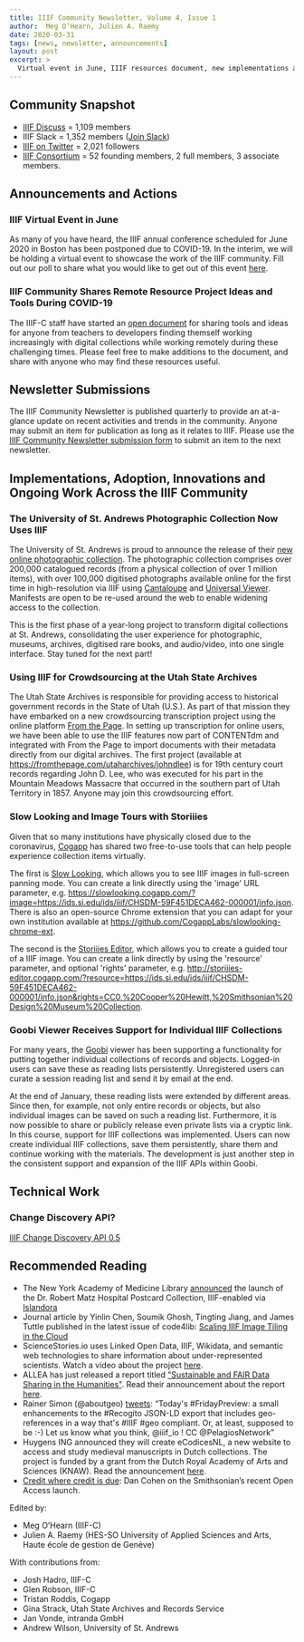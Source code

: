 ```yaml
---
title: IIIF Community Newsletter, Volume 4, Issue 1
author:  Meg O’Hearn, Julien A. Raemy
date: 2020-03-31
tags: [news, newsletter, announcements]
layout: post
excerpt: >
  Virtual event in June, IIIF resources document, new implementations and adoptions, new technical work, and recommended reading.
---
```


## Community Snapshot
* [IIIF Discuss][iiif-discuss] = 1,109 members
* IIIF Slack = 1,352 members ([Join Slack][slack])
* [IIIF on Twitter][iiif-twitter] = 2,021 followers
* [IIIF Consortium][iiif-c] = 52 founding members, 2 full members, 3 associate members.

## Announcements and Actions

### IIIF Virtual Event in June
As many of you have heard, the IIIF annual conference scheduled for June 2020 in Boston has been postponed due to COVID-19. In the interim, we will be holding a virtual event to showcase the work of the IIIF community. Fill out our poll to share what you would like to get out of this event [here](https://docs.google.com/forms/d/e/1FAIpQLSfOkDudgqnT0l_cVSPxWYPGI1ZWSz1rhwkYPbW6gj86qQBIkQ/viewform?usp=sf_link).

### IIIF Community Shares Remote Resource Project Ideas and Tools During COVID-19
The IIIF-C staff have started an [open document](https://docs.google.com/document/d/1RYHEj1siVuTo355eIoj1aXoiFBztB_rKQYbAGP53qOc/) for sharing tools and ideas for anyone from teachers to developers finding themself working increasingly with digital collections while working remotely during these challenging times. Please feel free to make additions to the document, and share with anyone who may find these resources useful.

## Newsletter Submissions
The IIIF Community Newsletter is published quarterly to provide an at-a-glance update on recent activities and trends in the community. Anyone may submit an item for publication as long as it relates to IIIF. Please use the [IIIF Community Newsletter submission form][submission-form] to submit an item to the next newsletter.

## Implementations, Adoption, Innovations and Ongoing Work Across the IIIF Community

### The University of St. Andrews Photographic Collection Now Uses IIIF
The University of St. Andrews is proud to announce the release of their [new online photographic collection](https://collections.st-andrews.ac.uk/search). The photographic collection comprises over 200,000 catalogued records (from a physical collection of over 1 million items), with over 100,000 digitised photographs available online for the first time in high-resolution via IIIF using [Cantaloupe](https://cantaloupe-project.github.io/) and [Universal Viewer](https://universalviewer.io/). Manifests are open to be re-used around the web to enable widening access to the collection.

This is the first phase of a year-long project to transform digital collections at St. Andrews, consolidating the user experience for photographic, museums, archives, digitised rare books, and audio/video, into one single interface. Stay tuned for the next part!

### Using IIIF for Crowdsourcing at the Utah State Archives
The Utah State Archives is responsible for providing access to historical government records in the State of Utah (U.S.). As part of that mission they have embarked on a new crowdsourcing transcription project using the online platform [From the Page](https://fromthepage.com/). In setting up transcription for online users, we have been able to use the IIIF features now part of CONTENTdm and integrated with From the Page to import documents with their metadata directly from our digital archives. The first project (available at <https://fromthepage.com/utaharchives/johndlee>) is for 19th century court records regarding John D. Lee, who was executed for his part in the Mountain Meadows Massacre that occurred in the southern part of Utah Territory in 1857. Anyone may join this crowdsourcing effort.

### Slow Looking and Image Tours with Storiiies
Given that so many institutions have physically closed due to the coronavirus, [Cogapp](https://www.cogapp.com/) has shared two free-to-use tools that can help people experience collection items virtually.

The first is [Slow Looking](https://slowlooking.cogapp.com), which allows you to see IIIF images in full-screen panning mode. You can create a link directly using the 'image' URL parameter, e.g. <https://slowlooking.cogapp.com/?image=https://ids.si.edu/ids/iiif/CHSDM-59F451DECA462-000001/info.json>. There is also an open-source Chrome extension that you can adapt for your own institution available at <https://github.com/CogappLabs/slowlooking-chrome-ext>.

The second is the [Storiiies Editor](http://storiiies-editor.cogapp.com/), which allows you to create a guided tour of a IIIF image. You can create a link directly by using the 'resource' parameter, and optional 'rights' parameter, e.g. <http://storiiies-editor.cogapp.com/?resource=https://ids.si.edu/ids/iiif/CHSDM-59F451DECA462-000001/info.json&rights=CC0,%20Cooper%20Hewitt,%20Smithsonian%20Design%20Museum%20Collection>.

### Goobi Viewer Receives Support for Individual IIIF Collections
For many years, the [Goobi](https://www.intranda.com/en/digiverso/goobi/goobi-overview/) viewer has been supporting a functionality for putting together individual collections of records and objects. Logged-in users can save these as reading lists persistently. Unregistered users can curate a session reading list and send it by email at the end.

At the end of January, these reading lists were extended by different areas. Since then, for example, not only entire records or objects, but also individual images can be saved on such a reading list. Furthermore, it is now possible to share or publicly release even private lists via a cryptic link.
In this course, support for IIIF collections was implemented. Users can now create individual IIIF collections, save them persistently, share them and continue working with the materials.
The development is just another step in the consistent support and expansion of the IIIF APIs within Goobi.

## Technical Work
### Change Discovery API?
[IIIF Change Discovery API 0.5](https://preview.iiif.io/api/discovery-0.5/api/discovery/0.5/)

## Recommended Reading

* The New York Academy of Medicine Library [announced](https://nycdh.org/groups/nycdh-announcements-71439400/forum/topic/announcing-the-newly-digitized-dr-robert-matz-hospital-postcard-collection/) the launch of the Dr. Robert Matz Hospital Postcard Collection, IIIF-enabled via [Islandora](https://islandora.github.io/documentation/user-documentation/iiif/)
* Journal article by Yinlin Chen, Soumik Ghosh, Tingting Jiang, and James Tuttle published in the latest issue of code4lib: [Scaling IIIF Image Tiling in the Cloud](https://journal.code4lib.org/articles/14933) 
* ScienceStories.io uses Linked Open Data, IIIF, Wikidata, and semantic web technologies to share information about under-represented scientists. Watch a video about the project [here](https://www.youtube.com/watch?v=_xMjPB0b0IQ&feature=youtu.be).
* ALLEA has just released a report titled ["Sustainable and FAIR Data Sharing in the Humanities"](https://repository.dri.ie/catalog/tq582c863). Read their announcement about the report [here](https://allea.org/portfolio-item/sustainable-and-fair-data-sharing-in-the-humanities/).
* Rainer Simon (@aboutgeo) [tweets](https://twitter.com/aboutgeo/status/1230838029876592641): “Today's #FridayPreview: a small enhancements to the #Recogito JSON-LD export that includes geo-references in a way that's #IIIF #geo compliant. Or, at least, supposed to be :-) Let us know what you think, @iiif_io
! CC @PelagiosNetwork”
* Huygens ING announced they will create eCodicesNL, a new website to access and study medieval manuscripts in Dutch collections. The project is funded by a grant from the Dutch Royal Academy of Arts and Sciences (KNAW). Read the announcement [here](https://en.huygens.knaw.nl/new-online-portal-for-dutch-medieval-manuscript-collections/?noredirect=en_GB).
* [Credit where credit is due](https://buttondown.email/dancohen/archive/humane-ingenuity-19-credit-where-credit-is-due/): Dan Cohen on the Smithsonian’s recent Open Access launch.

Edited by:
* Meg O’Hearn (IIIF-C)
* Julien A. Raemy (HES-SO University of Applied Sciences and Arts, Haute école de gestion de Genève)

With contributions from:
* Josh Hadro, IIIF-C
* Glen Robson, IIIF-C
* Tristan Roddis, Cogapp
* Gina Strack, Utah State Archives and Records Service
* Jan Vonde, intranda GmbH
* Andrew Wilson, University of St. Andrews

[awesome-iiif]: https://github.com/IIIF/awesome-iiif
[groups]: https://iiif.io/community/groups/
[groups-3d]: https://iiif.io/community/groups/3d/
[groups-D4H]: https://iiif.io/community/groups/D4H/
[groups-archives]: https://iiif.io/community/groups/archives/
[groups-av]: https://iiif.io/community/groups/av/
[groups-discovery]: https://iiif.io/community/groups/discovery/
[groups-manuscripts]: https://iiif.io/community/groups/manuscripts/
[groups-museums]: https://iiif.io/community/groups/museums/
[groups-newspapers]: https://iiif.io/community/groups/newspapers/
[groups-outreach]: https://iiif.io/community/groups/outreach/
[groups-sw]: https://iiif.io/community/groups/software/
[groups-text]:https://iiif.io/community/groups/text-granularity/
[iiif-c]: https://iiif.io/community/consortium/
[iiif-c-members]: https://iiif.io/community/consortium/#members
[iiif-discovery]: https://iiif.io/api/discovery/0.3/  
[iiif-discuss]: https://groups.google.com/forum/#!forum/iiif-discuss
[iiif-event]: https://iiif.io/event/
[iiif-twitter]: https://twitter.com/iiif_io
[iiif-faq]: https://iiif.io/community/faq/
[iiifc-faq]: https://iiif.io/community/consortium/faq/
[iiif-trc]: https://iiif.io/community/trc/
[slack]: http://bit.ly/iiif-slack
[submission-form]: https://goo.gl/forms/nw54cBpowzzTPRbp2
[iiif-youtube]: https://www.youtube.com/channel/UClcQIkLdYra7ZnOmMJnC5OA
